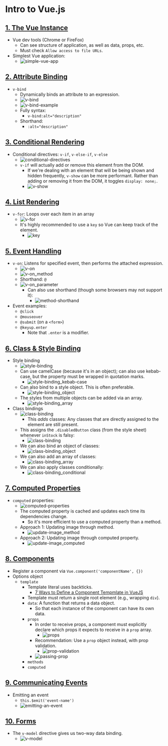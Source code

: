 # Intro to Vue.js

## [1. The Vue Instance](https://www.vuemastery.com/courses/intro-to-vue-js/vue-instance)

- Vue dev tools (Chrome or FireFox)
  - Can see structure of application, as well as data, props, etc.
  - Must check `Allow access to file URLs`.
- Simplest Vue application:
  - ![simple-vue-app](img/2020-02-15-15-34-45.png)

## [2. Attribute Binding](https://www.vuemastery.com/courses/intro-to-vue-js/attribute-binding)

- `v-bind`
  - Dynamically binds an attribute to an expression.
  - ![v-bind](img/2020-02-15-15-45-32.png)
  - ![v-bind-example](img/2020-02-15-15-46-14.png)
  - Fully syntax:
    - `v-bind:alt="description"`
  - Shorthand:
    - `:alt="description"`

## [3. Conditional Rendering](https://www.vuemastery.com/courses/intro-to-vue-js/conditional-rendering)

- Conditional directives: `v-if`, `v-else-if`, `v-else`
  - ![conditional-directives](img/2020-02-15-15-54-39.png)
  - `v-if` will actually add or remove this element from the DOM.
    - If we're dealing with an element that will be being shown and hidden frequently, `v-show` can be more performant. Rather than adding or removing it from the DOM, it toggles `display: none;`.
    - ![v-show](img/2020-02-15-15-57-02.png)

## [4. List Rendering](https://www.vuemastery.com/courses/intro-to-vue-js/list-rendering)

- `v-for`: Loops over each item in an array
  - ![v-for](img/2020-02-15-16-18-29.png)
  - It's highly recommended to use a `key` so Vue can keep track of the element.
    - ![key](img/2020-02-15-16-21-22.png)

## [5. Event Handling](https://www.vuemastery.com/courses/intro-to-vue-js/event-handling)

- `v-on`: Listens for specified event, then performs the attached expression.
  - ![v-on](img/2020-02-15-16-25-58.png)
  - ![v-on_method](img/2020-02-15-16-27-58.png)
  - Shorthand: `@`
  - ![v-on_parameter](img/2020-02-15-16-30-14.png)
    - Can also use shorthand (though some browsers may not support it):
      - ![method-shorthand](img/2020-02-15-16-31-21.png)
- Event examples:
  - `@click`
  - `@mouseover`
  - `@submit` (on a `<form>`)
  - `@keyup.enter`
    - Note that `.enter` is a modifier.

## [6. Class & Style Binding](https://www.vuemastery.com/courses/intro-to-vue-js/class-&-style-binding/)

- Style binding
  - ![style-binding](img/2020-02-15-16-48-17.png)
  - Can use camelCase (because it's in an object); can also use kebab-case, but the property must be wrapped in quotation marks.
    - ![style-binding_kebab-case](img/2020-02-15-16-50-17.png)
  - Can also bind to a style object. This is often preferable.
    - ![style-binding_object](img/2020-02-15-16-51-09.png)
  - The styles from multiple objects can be added via an array.
    - ![style-binding_array](img/2020-02-15-16-52-13.png)
- Class bindings
  - ![class-binding](img/2020-02-15-16-56-25.png)
    - This *adds* classes: Any classes that are directly assigned to the element are still present.
  - This assigns the `.disabledButton` class (from the style sheet) whenever `inStock` is falsy:
    - ![class-binding](img/2020-02-15-16-55-03.png)
  - We can also bind an object of classes:
    - ![class-binding_object](img/2020-02-15-17-00-28.png)
  - We can also add an array of classes:
    - ![class-binding_array](img/2020-02-15-17-01-25.png)
  - We can also apply classes conditionally:
    - ![class-binding_conditional](img/2020-02-15-17-03-43.png)

## [7. Computed Properties](https://www.vuemastery.com/courses/intro-to-vue-js/vue-computed-properties)

- `computed` properties:
  - ![computed-properties](2020-02-25-19-59-23.png)
  - The computed property is cached and updates each time its dependencies change.
    - So it's more efficient to use a computed property than a method.
  - Approach 1: Updating image through method.
    - ![update-image_method](2020-02-25-20-01-26.png)
  - Approach 2: Updating image through computed property.
    - ![update-image_computed](2020-02-25-20-03-38.png)

## [8. Components](https://www.vuemastery.com/courses/intro-to-vue-js/components)

- Register a component via `Vue.component('componentName', {})`
- Options object
  - `template`
    - Template literal uses backticks.
      - [7 Ways to Define a Component Tempmlate in VueJS](https://medium.com/js-dojo/7-ways-to-define-a-component-template-in-vuejs-c04e0c72900d)
    - Template must return a single root element (e.g., wrapping `div`).
    - `data`: A function that returns a data object.
      - So that each instance of the component can have its own data.
    - `props`
      - In order to receive props, a component must explicitly declare which props it expects to receive in a `prop` array.
        - ![props](2020-02-25-20-12-02.png)
      - Recommendation: Use a `prop` object instead, with prop validation.
        - ![prop-validation](2020-02-25-20-13-33.png)
      - ![passing-prop](2020-02-25-20-16-42.png)
    - `methods`
    - `computed`

## [9. Communicating Events](https://www.vuemastery.com/courses/intro-to-vue-js/communicating-events)

- Emitting an event
  - `this.$emit('event-name')`
  - ![emitting-an-event](2020-02-25-20-24-39.png)

## [10. Forms](https://www.vuemastery.com/courses/intro-to-vue-js/forms)

- The `v-model` directive gives us two-way data binding.
  - ![v-model](2020-02-25-20-36-37.png)